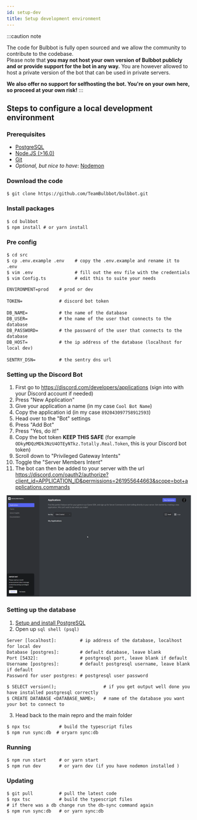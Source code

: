 ```yaml
---
id: setup-dev
title: Setup development environment
---
```



:::caution note

The code for Bulbbot is fully open sourced and we allow the community to contribute to the codebase.  
Please note that **you may not host your own version of Bulbbot publicly and or provide support for the bot in any way.**
You are however allowed to host a private version of the bot that can be used in private servers.

**We also offer **no** support for selfhosting the bot. You're on your own here, so proceed at your own risk!**
:::

## Steps to configure a local development environment

### Prerequisites
- [PostgreSQL](https://www.postgresql.org/download/)
- [Node.JS (>16.0)](https://nodejs.org/en/)
- [Git](https://git-scm.com/downloads)
- *Optional, but nice to have*: [Nodemon](https://nodemon.io/)

### Download the code
```shell
$ git clone https://github.com/TeamBulbbot/bulbbot.git
```

### Install packages
```shell
$ cd bulbbot
$ npm install # or yarn install
```

### Pre config
```shell
$ cd src
$ cp .env.example .env    # copy the .env.example and rename it to .env
$ vim .env                # fill out the env file with the credentials
$ vim Config.ts           # edit this to suite your needs
```

```shell
ENVIRONMENT=prod    # prod or dev

TOKEN=              # discord bot token

DB_NAME=            # the name of the database
DB_USER=            # the name of the user that connects to the database
DB_PASSWORD=        # the password of the user that connects to the database
DB_HOST=            # the ip address of the database (localhost for local dev)

SENTRY_DSN=         # the sentry dns url
```

### Setting up the Discord Bot
1. First go to https://discord.com/developers/applications (sign into with your Discord account if needed)
2. Press "New Application"
3. Give your application a name (in my case `Cool Bot Name`)
4. Copy the application id (in my case `892043097758912593`)
5. Head over to the "Bot" settings
6. Press "Add Bot"
7. Press "Yes, do it!"
8. Copy the bot token **KEEP THIS SAFE** (for example `ODkyMDQzMDk3NzU4OTEyNTkz.Totally.Real.Token`, this is your Discord bot token)
9. Scroll down to "Privileged Gateway Intents"
10. Toggle the "Server Members Intent"
11. The bot can then be added to your server with the url  
https://discord.com/oauth2/authorize?client_id=APPLICATION_ID&permissions=261955644663&scope=bot+applications.commands

![Gif on how to get the bot token](./assets/Community/Get_Bot_Token.gif)

### Setting up the database
1. [Setup and install PostgreSQL](https://www.postgresqltutorial.com/install-postgresql/)
2. Open up `sql shell (psql)`
```
Server [localhost]:         # ip address of the database, localhost for local dev
Database [postgres]:        # default database, leave blank
Port [5432]:                # postgresql port, leave blank if default
Username [postgres]:        # default postgresql username, leave blank if default
Password for user postgres: # postgresql user password
```

```
$ SELECT version();                  # if you get output well done you have installed postgresql correctly
$ CREATE DATABASE <DATABASE_NAME>;   # name of the database you want your bot to connect to
```

3. Head back to the main repro and the main folder
```shell
$ npx tsc           # build the typescript files
$ npm run sync:db  # oryarn sync:db
```

### Running
```shell
$ npm run start     # or yarn start
$ npm run dev       # or yarn dev (if you have nodemon installed )
```


### Updating
```shell
$ git pull          # pull the latest code
$ npx tsc           # build the typescript files
# if there was a db change run the db-sync command again
$ npm run sync:db   # or yarn sync:db
```

